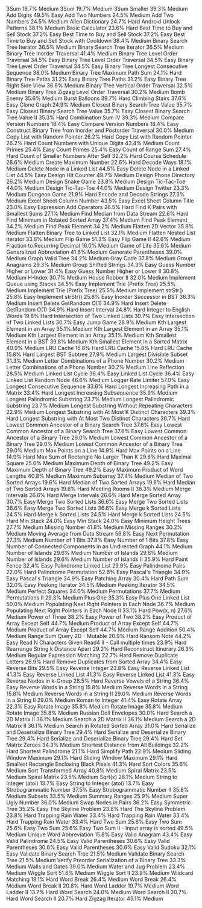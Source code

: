 3Sum  19.7% Medium
3Sum  19.7% Medium
3Sum Smaller  39.3% Medium
Add Digits  49.5% Easy
Add Two Numbers 24.5% Medium
Add Two Numbers 24.5% Medium
Alien Dictionary  24.7% Hard
Android Unlock Patterns   38.1% Medium
Basic Calculator  23.6% Hard
Best Time to Buy and Sell Stock 37.2% Easy
Best Time to Buy and Sell Stock 37.2% Easy
Best Time to Buy and Sell Stock with Cooldown 38.4% Medium
Binary Search Tree Iterator 36.5% Medium
Binary Search Tree Iterator 36.5% Medium
Binary Tree Inorder Traversal 41.4% Medium
Binary Tree Level Order Traversal 34.5% Easy
Binary Tree Level Order Traversal 34.5% Easy
Binary Tree Level Order Traversal 34.5% Easy
Binary Tree Longest Consecutive Sequence  38.0% Medium
Binary Tree Maximum Path Sum  24.1% Hard
Binary Tree Paths 31.2% Easy
Binary Tree Paths 31.2% Easy
Binary Tree Right Side View 36.6% Medium
Binary Tree Vertical Order Traversal  32.5% Medium
Binary Tree Zigzag Level Order Traversal  30.2% Medium
Bomb Enemy  35.6% Medium
Burst Balloons  39.7% Hard
Climbing Stairs 37.6% Easy
Clone Graph 24.9% Medium
Closest Binary Search Tree Value  35.7% Easy
Closest Binary Search Tree Value  35.7% Easy
Closest Binary Search Tree Value II   35.3% Hard
Combination Sum IV  39.3% Medium
Compare Version Numbers 18.4% Easy
Compare Version Numbers 18.4% Easy
Construct Binary Tree from Inorder and Postorder Traversal  30.0% Medium
Copy List with Random Pointer 26.2% Hard
Copy List with Random Pointer 26.2% Hard
Count Numbers with Unique Digits  43.4% Medium
Count Primes  25.4% Easy
Count Primes  25.4% Easy
Count of Range Sum  27.4% Hard
Count of Smaller Numbers After Self 32.2% Hard
Course Schedule 28.6% Medium
Create Maximum Number 22.6% Hard
Decode Ways 18.1% Medium
Delete Node in a Linked List  44.5% Easy
Delete Node in a Linked List  44.5% Easy
Design Hit Counter  49.7% Medium
Design Phone Directory  26.2% Medium
Design Snake Game   23.8% Medium
Design Tic-Tac-Toe  44.0% Medium
Design Tic-Tac-Toe  44.0% Medium
Design Twitter  23.3% Medium
Dungeon Game  21.9% Hard
Encode and Decode Strings   27.3% Medium
Excel Sheet Column Number 43.5% Easy
Excel Sheet Column Title  23.0% Easy
Expression Add Operators  26.5% Hard
Find K Pairs with Smallest Sums 27.1% Medium
Find Median from Data Stream  22.6% Hard
Find Minimum in Rotated Sorted Array  37.4% Medium
Find Peak Element 34.2% Medium
Find Peak Element 34.2% Medium
Flatten 2D Vector   35.8% Medium
Flatten Binary Tree to Linked List  32.1% Medium
Flatten Nested List Iterator  33.6% Medium
Flip Game   51.3% Easy
Flip Game II  42.6% Medium
Fraction to Recurring Decimal 16.0% Medium
Game of Life  35.6% Medium
Generalized Abbreviation  41.6% Medium
Generate Parentheses  39.0% Medium
Graph Valid Tree  34.2% Medium
Gray Code 37.8% Medium
Group Anagrams  29.3% Medium
Group Shifted Strings   34.3% Easy
Guess Number Higher or Lower  31.4% Easy
Guess Number Higher or Lower II 30.8% Medium
H-Index 30.7% Medium
House Robber II 32.0% Medium
Implement Queue using Stacks  34.5% Easy
Implement Trie (Prefix Tree)  25.5% Medium
Implement Trie (Prefix Tree)  25.5% Medium
Implement strStr()  25.8% Easy
Implement strStr()  25.8% Easy
Inorder Successor in BST  36.3% Medium
Insert Delete GetRandom O(1)  34.9% Hard
Insert Delete GetRandom O(1)  34.9% Hard
Insert Interval 24.8% Hard
Integer to English Words  19.8% Hard
Intersection of Two Linked Lists  30.7% Easy
Intersection of Two Linked Lists  30.7% Easy
Jump Game 28.9% Medium
Kth Largest Element in an Array 35.1% Medium
Kth Largest Element in an Array 35.1% Medium
Kth Largest Element in an Array 35.1% Medium
Kth Smallest Element in a BST 39.8% Medium
Kth Smallest Element in a Sorted Matrix 40.9% Medium
LRU Cache 15.8% Hard
LRU Cache 15.8% Hard
LRU Cache 15.8% Hard
Largest BST Subtree   27.9% Medium
Largest Divisible Subset  31.3% Medium
Letter Combinations of a Phone Number 30.2% Medium
Letter Combinations of a Phone Number 30.2% Medium
Line Reflection   28.5% Medium
Linked List Cycle 36.4% Easy
Linked List Cycle 36.4% Easy
Linked List Random Node 46.6% Medium
Logger Rate Limiter   57.0% Easy
Longest Consecutive Sequence  33.6% Hard
Longest Increasing Path in a Matrix 33.4% Hard
Longest Increasing Subsequence  35.9% Medium
Longest Palindromic Substring 23.7% Medium
Longest Palindromic Substring 23.7% Medium
Longest Substring Without Repeating Characters  22.9% Medium
Longest Substring with At Most K Distinct Characters  39.3% Hard
Longest Substring with At Most Two Distinct Characters  36.7% Hard
Lowest Common Ancestor of a Binary Search Tree  37.6% Easy
Lowest Common Ancestor of a Binary Search Tree  37.6% Easy
Lowest Common Ancestor of a Binary Tree 29.0% Medium
Lowest Common Ancestor of a Binary Tree 29.0% Medium
Lowest Common Ancestor of a Binary Tree 29.0% Medium
Max Points on a Line  14.9% Hard
Max Points on a Line  14.9% Hard
Max Sum of Rectangle No Larger Than K 29.8% Hard
Maximal Square  25.0% Medium
Maximum Depth of Binary Tree  49.2% Easy
Maximum Depth of Binary Tree  49.2% Easy
Maximum Product of Word Lengths 40.8% Medium
Maximum Subarray  37.4% Medium
Median of Two Sorted Arrays 19.6% Hard
Median of Two Sorted Arrays 19.6% Hard
Median of Two Sorted Arrays 19.6% Hard
Meeting Rooms II  36.3% Medium
Merge Intervals 26.6% Hard
Merge Intervals 26.6% Hard
Merge Sorted Array  30.7% Easy
Merge Two Sorted Lists  36.6% Easy
Merge Two Sorted Lists  36.6% Easy
Merge Two Sorted Lists  36.6% Easy
Merge k Sorted Lists  24.5% Hard
Merge k Sorted Lists  24.5% Hard
Merge k Sorted Lists  24.5% Hard
Min Stack 24.0% Easy
Min Stack 24.0% Easy
Minimum Height Trees  27.7% Medium
Missing Number  41.8% Medium
Missing Ranges  30.2% Medium
Moving Average from Data Stream   56.8% Easy
Next Permutation  27.3% Medium
Number of 1 Bits  37.8% Easy
Number of 1 Bits  37.8% Easy
Number of Connected Components in an Undirected Graph   44.1% Medium
Number of Islands 29.6% Medium
Number of Islands 29.6% Medium
Number of Islands 29.6% Medium
Number of Islands II  35.9% Hard
Paint Fence   32.4% Easy
Palindrome Linked List  29.9% Easy
Palindrome Pairs  22.0% Hard
Palindrome Permutation  52.6% Easy
Pascal's Triangle 34.9% Easy
Pascal's Triangle 34.9% Easy
Patching Array  30.4% Hard
Path Sum  32.0% Easy
Peeking Iterator  34.5% Medium
Peeking Iterator  34.5% Medium
Perfect Squares 34.0% Medium
Permutations  37.7% Medium
Permutations II 29.3% Medium
Plus One  35.3% Easy
Plus One Linked List  50.0% Medium
Populating Next Right Pointers in Each Node 36.7% Medium
Populating Next Right Pointers in Each Node II  33.1% Hard
Pow(x, n) 27.6% Medium
Power of Three  38.2% Easy
Power of Two  38.2% Easy
Product of Array Except Self  44.7% Medium
Product of Array Except Self  44.7% Medium
Product of Array Except Self  44.7% Medium
Range Addition  50.4% Medium
Range Sum Query 2D - Mutable  20.9% Hard
Ransom Note 44.2% Easy
Read N Characters Given Read4 II - Call multiple times  23.9% Hard
Rearrange String k Distance Apart   29.2% Hard
Reconstruct Itinerary 26.3% Medium
Regular Expression Matching 22.7% Hard
Remove Duplicate Letters  26.9% Hard
Remove Duplicates from Sorted Array 34.4% Easy
Reverse Bits  29.5% Easy
Reverse Integer 23.8% Easy
Reverse Linked List 41.3% Easy
Reverse Linked List 41.3% Easy
Reverse Linked List 41.3% Easy
Reverse Nodes in k-Group  28.5% Hard
Reverse Vowels of a String  36.4% Easy
Reverse Words in a String 15.8% Medium
Reverse Words in a String 15.8% Medium
Reverse Words in a String II  29.0% Medium
Reverse Words in a String II  29.0% Medium
Roman to Integer  41.4% Easy
Rotate Array  22.3% Easy
Rotate Image  35.8% Medium
Rotate Image  35.8% Medium
Rotate Image  35.8% Medium
Russian Doll Envelopes  30.0% Hard
Search a 2D Matrix II 36.1% Medium
Search a 2D Matrix II 36.1% Medium
Search a 2D Matrix II 36.1% Medium
Search in Rotated Sorted Array  31.0% Hard
Serialize and Deserialize Binary Tree 29.4% Hard
Serialize and Deserialize Binary Tree 29.4% Hard
Serialize and Deserialize Binary Tree 29.4% Hard
Set Matrix Zeroes 34.3% Medium
Shortest Distance from All Buildings  32.2% Hard
Shortest Palindrome 21.1% Hard
Simplify Path 22.9% Medium
Sliding Window Maximum  29.1% Hard
Sliding Window Maximum  29.1% Hard
Smallest Rectangle Enclosing Black Pixels   41.3% Hard
Sort Colors 35.6% Medium
Sort Transformed Array  40.8% Medium
Spiral Matrix 23.5% Medium
Spiral Matrix 23.5% Medium
Sqrt(x) 26.1% Medium
String to Integer (atoi)  13.7% Easy
String to Integer (atoi)  13.7% Easy
Strobogrammatic Number  37.5% Easy
Strobogrammatic Number II   35.8% Medium
Subsets 33.5% Medium
Summary Ranges  25.9% Medium
Super Ugly Number 36.0% Medium
Swap Nodes in Pairs 36.2% Easy
Symmetric Tree  35.2% Easy
The Skyline Problem 23.8% Hard
The Skyline Problem 23.8% Hard
Trapping Rain Water 33.4% Hard
Trapping Rain Water 33.4% Hard
Trapping Rain Water 33.4% Hard
Two Sum 25.6% Easy
Two Sum 25.6% Easy
Two Sum 25.6% Easy
Two Sum II - Input array is sorted  49.5% Medium
Unique Word Abbreviation  15.8% Easy
Valid Anagram 43.4% Easy
Valid Palindrome  24.5% Easy
Valid Parentheses 30.6% Easy
Valid Parentheses 30.6% Easy
Valid Parentheses 30.6% Easy
Valid Sudoku  32.1% Easy
Validate Binary Search Tree 21.5% Medium
Validate Binary Search Tree 21.5% Medium
Verify Preorder Serialization of a Binary Tree  33.3% Medium
Walls and Gates   39.0% Medium
Water and Jug Problem 23.4% Medium
Wiggle Sort   51.6% Medium
Wiggle Sort II  23.9% Medium
Wildcard Matching 18.1% Hard
Word Break  26.4% Medium
Word Break  26.4% Medium
Word Break II 20.8% Hard
Word Ladder 19.7% Medium
Word Ladder II  13.7% Hard
Word Search 24.0% Medium
Word Search II  20.7% Hard
Word Search II  20.7% Hard
Zigzag Iterator   45.1% Medium

